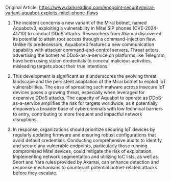 Original Article: https://www.darkreading.com/endpoint-security/mirai-variant-aquabot-exploits-mitel-phone-flaws

1) The incident concerns a new variant of the Mirai botnet, named Aquabotv3, exploiting a vulnerability in Mitel SIP phones (CVE-2024-41710) to conduct DDoS attacks. Researchers from Akamai discovered its potential to attain root access through a command-injection flaw. Unlike its predecessors, Aquabotv3 features a new communication capability with attacker command-and-control servers. Threat actors, advertising the botnet as DDoS-as-a-service on platforms like Telegram, have been using stolen credentials to conceal malicious activities, misleading targets about their true intentions.

2) This development is significant as it underscores the evolving threat landscape and the persistent adaptation of the Mirai botnet to exploit IoT vulnerabilities. The ease of spreading such malware across insecure IoT devices poses a growing threat, especially when leveraged for expansive DDoS attacks. The capacity of Aquabot to operate as DDoS-as-a-service amplifies the risk for targets worldwide, as it potentially empowers a broader base of cybercriminals with low technical barriers to entry, contributing to more frequent and impactful network disruptions.

3) In response, organizations should prioritize securing IoT devices by regularly updating firmware and ensuring robust configurations that avoid default credentials. Conducting comprehensive audits to identify and secure any vulnerable endpoints, particularly those running compromised Mitel devices, could mitigate the risk of exploitation. Implementing network segmentation and utilizing IoC lists, as well as Snort and Yara rules provided by Akamai, can enhance detection and response mechanisms to counteract potential botnet-related attacks before they escalate.